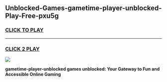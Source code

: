 
## Unblocked-Games-gametime-player-unblocked-Play-Free-pxu5g
<h3>
<a href="https://premium76.site?title=gametime-player-unblocked&ref=12A">CLICK TO PLAY</a></h3>
<hr>

<h3>
<a href="https://premium76.site?title=gametime-player-unblocked&ref=12A">CLICK 2 PLAY</a>
  
</h3>

<a href="https://premium76.site?title=gametime-player-unblocked&ref=12A"><img src="https://clearcache.store/games.png"></a>


**gametime-player-unblocked games unblocked: Your Gateway to Fun and Accessible Online Gaming**
